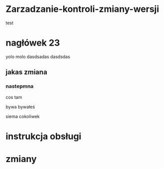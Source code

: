 # Zarzadzanie-kontroli-zmiany-wersji
test

# nagłówek 23

yolo molo
dasdsadas dasdsdas

## jakas zmiana 


### nastepmna

cos tam

bywa bywałeś

siema cokoliwek


# instrukcja obsługi
# zmiany
